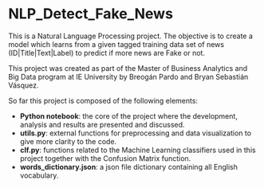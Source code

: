 # NLP_Detect_Fake_News
This is a Natural Language Processing project. The objective is to create a model which learns from a given tagged training data set of news (ID|Title|Text|Label) to predict if more news are Fake or not.

This project was created as part of the Master of Business Analytics and Big Data program at IE University by Breogán Pardo and Bryan Sebastián Vásquez.

So far this project is composed of the following elements:
* **Python notebook**: the core of the project where the development, analysis and results are presented and discussed.
* **utils.py**: external functions for preprocessing and data visualization to give more clarity to the code.
* **clf.py**: functions related to the Machine Learning classifiers used in this project together with the Confusion Matrix function.
* **words_dictionary.json**: a json file dictionary containing all English vocabulary.
